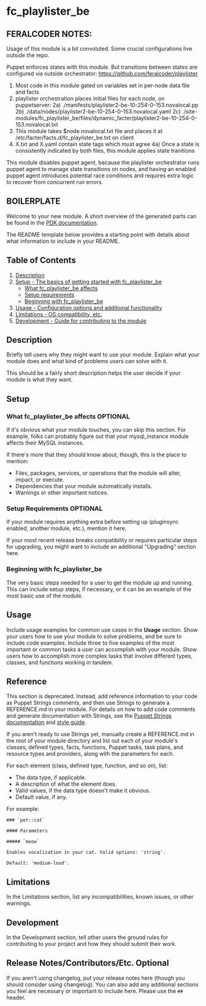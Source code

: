 # fc_playlister_be

## FERALCODER NOTES:
Usage of this module is a bit convoluted.  Some crucial configurations live outside the repo.

Puppet enforces states with this module.  But transitions between states are configured
via outside orchestrator: https://github.com/feralcoder/playlister
1) Most code in this module gated on variables set in per-node data file and facts
2) playlister orchestration places initial files for each node, on puppetserver:
2a) ./manifests/playlister2-be-10-254-0-153.novalocal.pp
2b) ./data/nodes/playlister2-be-10-254-0-153.novalocal.yaml
2c) ./site-modules/fc_playlister_be/files/dynamic_facter/playlister2-be-10-254-0-153.novalocal.txt
3) This module takes $node.novalocal.txt file and places it at /etc/facter/facts.d/fc_playlister_be.txt on client
4) X.txt and X.yaml contain state tags which must agree
4a) Once a state is consistently indicated by both files, this module applies state tranitions

This module disables puppet agent, because the playlister orchestrator runs puppet agent to manage
state transitions on nodes, and having an enabled puppet agent introduces potential race conditions
and requires extra logic to recover from concurrent run errors.


## BOILERPLATE

Welcome to your new module. A short overview of the generated parts can be found
in the [PDK documentation][1].

The README template below provides a starting point with details about what
information to include in your README.

## Table of Contents

1. [Description](#description)
1. [Setup - The basics of getting started with fc_playlister_be](#setup)
    * [What fc_playlister_be affects](#what-fc_playlister_be-affects)
    * [Setup requirements](#setup-requirements)
    * [Beginning with fc_playlister_be](#beginning-with-fc_playlister_be)
1. [Usage - Configuration options and additional functionality](#usage)
1. [Limitations - OS compatibility, etc.](#limitations)
1. [Development - Guide for contributing to the module](#development)

## Description

Briefly tell users why they might want to use your module. Explain what your
module does and what kind of problems users can solve with it.

This should be a fairly short description helps the user decide if your module
is what they want.

## Setup

### What fc_playlister_be affects **OPTIONAL**

If it's obvious what your module touches, you can skip this section. For
example, folks can probably figure out that your mysql_instance module affects
their MySQL instances.

If there's more that they should know about, though, this is the place to
mention:

* Files, packages, services, or operations that the module will alter, impact,
  or execute.
* Dependencies that your module automatically installs.
* Warnings or other important notices.

### Setup Requirements **OPTIONAL**

If your module requires anything extra before setting up (pluginsync enabled,
another module, etc.), mention it here.

If your most recent release breaks compatibility or requires particular steps
for upgrading, you might want to include an additional "Upgrading" section here.

### Beginning with fc_playlister_be

The very basic steps needed for a user to get the module up and running. This
can include setup steps, if necessary, or it can be an example of the most basic
use of the module.

## Usage

Include usage examples for common use cases in the **Usage** section. Show your
users how to use your module to solve problems, and be sure to include code
examples. Include three to five examples of the most important or common tasks a
user can accomplish with your module. Show users how to accomplish more complex
tasks that involve different types, classes, and functions working in tandem.

## Reference

This section is deprecated. Instead, add reference information to your code as
Puppet Strings comments, and then use Strings to generate a REFERENCE.md in your
module. For details on how to add code comments and generate documentation with
Strings, see the [Puppet Strings documentation][2] and [style guide][3].

If you aren't ready to use Strings yet, manually create a REFERENCE.md in the
root of your module directory and list out each of your module's classes,
defined types, facts, functions, Puppet tasks, task plans, and resource types
and providers, along with the parameters for each.

For each element (class, defined type, function, and so on), list:

* The data type, if applicable.
* A description of what the element does.
* Valid values, if the data type doesn't make it obvious.
* Default value, if any.

For example:

```
### `pet::cat`

#### Parameters

##### `meow`

Enables vocalization in your cat. Valid options: 'string'.

Default: 'medium-loud'.
```

## Limitations

In the Limitations section, list any incompatibilities, known issues, or other
warnings.

## Development

In the Development section, tell other users the ground rules for contributing
to your project and how they should submit their work.

## Release Notes/Contributors/Etc. **Optional**

If you aren't using changelog, put your release notes here (though you should
consider using changelog). You can also add any additional sections you feel are
necessary or important to include here. Please use the `##` header.

[1]: https://puppet.com/docs/pdk/latest/pdk_generating_modules.html
[2]: https://puppet.com/docs/puppet/latest/puppet_strings.html
[3]: https://puppet.com/docs/puppet/latest/puppet_strings_style.html
